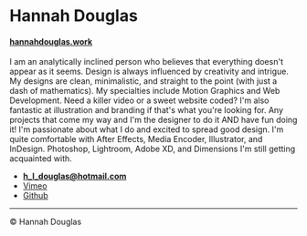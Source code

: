 # Hannah Douglas

#### [hannahdouglas.work](https://hannahdouglas.work)

I am an analytically inclined person who believes that everything doesn't appear as it seems. Design is always influenced by creativity and intrigue. My designs are clean, minimalistic, and straight to the point (with just a dash of mathematics).
My specialties include Motion Graphics and Web Development. Need a killer video or a sweet website coded? I'm also fantastic at illustration and branding if that's what you're looking for. Any projects that come my way and I'm the designer to do it AND have fun doing it! I'm passionate about what I do and excited to spread good design.
I'm quite comfortable with After Effects, Media Encoder, Illustrator, and InDesign. Photoshop, Lightroom, Adobe XD, and Dimensions I'm still getting acquainted with.

- **[h_l_douglas@hotmail.com](mailto:h_l_douglas@hotmail.com)**
- [Vimeo](https://vimeo.com/ninjamunchkin)
- [Github](https://github.com/hldouglas/)
---

© Hannah Douglas
